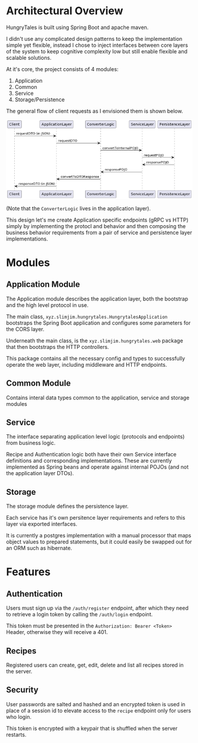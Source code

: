 # Architectural Overview

HungryTales is built using Spring Boot and apache maven. 

I didn't use any complicated design patterns to keep the implementation simple yet flexible, instead I chose
to inject interfaces between core layers of the system to keep cognitive complexity low but still enable flexible and 
scalable solutions.

At it's core, the project consists of 4 modules:

1. Application
2. Common
3. Service
4. Storage/Persistence

The general flow of client requests as I envisioned them is shown below.

![Architectural Diagram of generic request](HighLevelUML.png)

(Note that the `ConverterLogic` lives in the application layer).

This design let's me create Application specific endpoints (gRPC vs HTTP) simply by implementing the protocl and behavior 
and then composing the business behavior requirements from a pair of service and persistence layer implementations.

# Modules

## Application Module

The Application module describes the application layer, both the bootstrap and the high level protocol in use.

The main class, `xyz.slimjim.hungrytales.HungrytalesApplication` bootstraps the Spring Boot application and configures some parameters for the CORS layer.

Underneath the main class, is the `xyz.slimjim.hungrytales.web` package that then bootstraps the HTTP controllers.

This package contains all the necessary config and types to successfully operate the web layer, including middleware and HTTP endpoints.

## Common Module

Contains interal data types common to the application, service and storage modules

## Service

The interface separating application level logic (protocols and endpoints) from business logic.

Recipe and Authentication logic both have their own Service interface definitions and corresponding implementations. 
These are currently implemented as Spring beans and operate against internal POJOs (and not the application layer DTOs).

## Storage

The storage module defines the persistence layer. 

Each service has it's own persitence layer requirements and refers to this layer via exported interfaces. 

It is currently a postgres implementation with a manual processor that maps object values to prepared statements, but it 
could easily be swapped out for an ORM such as hibernate.

# Features

## Authentication

Users must sign up via the `/auth/register` endpoint, after which they need to retrieve a login token by calling the
`/auth/login` endpoint. 

This token must be presented in the `Authorization: Bearer <Token>` Header, otherwise they will receive a 401.

## Recipes

Registered users can create, get, edit, delete and list all recipes stored in the server. 

## Security

User passwords are salted and hashed and an encrypted token is used in place of a session id to elevate access to the `recipe` endpoint only for users who login.

This token is encrypted with a keypair that is shuffled when the server restarts.
